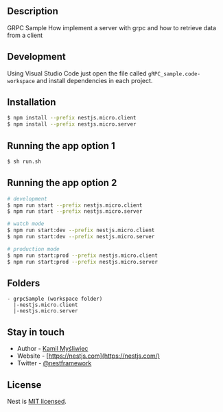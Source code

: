 ## Description

GRPC Sample
How implement a server with grpc and how to retrieve data from a client

## Development

Using Visual Studio Code just open the file called `gRPC_sample.code-workspace` and install dependencies in each project.

## Installation

```bash
$ npm install --prefix nestjs.micro.client
$ npm install --prefix nestjs.micro.server
```

## Running the app option 1

```bash
$ sh run.sh
```

## Running the app option 2

```bash
# development
$ npm run start --prefix nestjs.micro.client
$ npm run start --prefix nestjs.micro.server

# watch mode
$ npm run start:dev --prefix nestjs.micro.client
$ npm run start:dev --prefix nestjs.micro.server

# production mode
$ npm run start:prod --prefix nestjs.micro.client
$ npm run start:prod --prefix nestjs.micro.server
```

## Folders

```text
- grpcSample (workspace folder)
  |-nestjs.micro.client
  |-nestjs.micro.server

```

## Stay in touch

- Author - [Kamil Myśliwiec](https://kamilmysliwiec.com)
- Website - [https://nestjs.com](https://nestjs.com/)
- Twitter - [@nestframework](https://twitter.com/nestframework)

## License

Nest is [MIT licensed](LICENSE).

